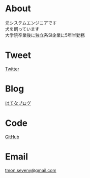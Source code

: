 # About
元システムエンジニアです  
犬を飼っています  
大学院卒業後に独立系SI企業に5年半勤務

# Tweet
[Twitter](https://twitter.com/seveni89)  

# Blog
[はてなブログ](https://sevenwell.hatenablog.com/)

# Code
[GitHub](https://github.com/sevenwell)

# Email
tmon.seveny@gmail.com